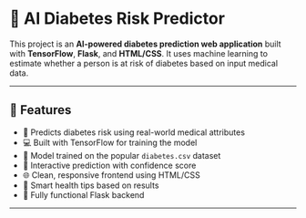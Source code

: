 # 🧠 AI Diabetes Risk Predictor

This project is an **AI-powered diabetes prediction web application** built with **TensorFlow**, **Flask**, and **HTML/CSS**. It uses machine learning to estimate whether a person is at risk of diabetes based on input medical data.

---

## 🚀 Features

- 🔬 Predicts diabetes risk using real-world medical attributes
- 💻 Built with TensorFlow for training the model
- 🧪 Model trained on the popular `diabetes.csv` dataset
- 🧠 Interactive prediction with confidence score
- 🌐 Clean, responsive frontend using HTML/CSS
- 📝 Smart health tips based on results
- 🧰 Fully functional Flask backend

---


